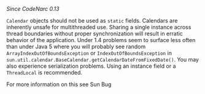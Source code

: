 
*Since CodeNarc 0.13*

`Calendar` objects should not be used as `static` fields. Calendars are inherently unsafe for multithreaded use. Sharing a
single instance across thread boundaries without proper synchronization will result in erratic behavior of the application.
Under 1.4 problems seem to surface less often than under Java 5 where you will probably see random `ArrayIndexOutOfBoundsException`
or `IndexOutOfBoundsException` in `sun.util.calendar.BaseCalendar.getCalendarDateFromFixedDate()`. You may also experience
serialization problems. Using an instance field or a `ThreadLocal` is recommended.

For more information on this see Sun Bug